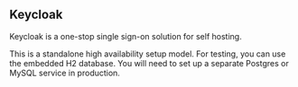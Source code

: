 ## Keycloak
Keycloak is a one-stop single sign-on solution for self hosting. 

This is a standalone high availability setup model. For testing, you can use the embedded H2 database. You will need to set up a separate Postgres or MySQL service in production.